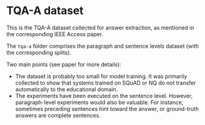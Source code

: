 # TQA-A dataset


This is the TQA-A dataset collected for answer extraction, as mentioned in the corresponding IEEE Access paper.

The `tqa-a` folder comprises the paragraph and sentence levels dataset (with the corresponding splits).

Two main points (see paper for more details):

- The dataset is probably too small for model training. It was primarily collected to show that systems trained on SQuAD or NQ do not transfer automatically to the educational domain.
- The experiments have been executed on the sentence level. However, paragraph-level experiments would also be valuable. For instance, sometimes preceding sentences hint toward the answer, or ground-truth answers are complete sentences.




